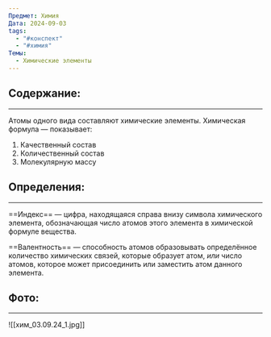```yaml
---
Предмет: Химия
Дата: 2024-09-03
tags:
  - "#конспект"
  - "#химия"
Темы:
  - Химические элементы
---
```

## Содержание:
---
Атомы одного вида составляют химические элементы.
Химическая формула — показывает:
1. Качественный состав
2. Количественный состав
3. Молекулярную массу
## Определения:
---
==Индекс== — цифра, находящаяся справа внизу символа химического элемента, обозначающая число атомов этого элемента в химической формуле вещества.

==Валентность== — способность атомов образовывать определённое количество химических связей, которые образует атом, _или_ число атомов, которое может присоединить или заместить атом данного элемента.
## Фото:
---
![[хим_03.09.24_1.jpg]]